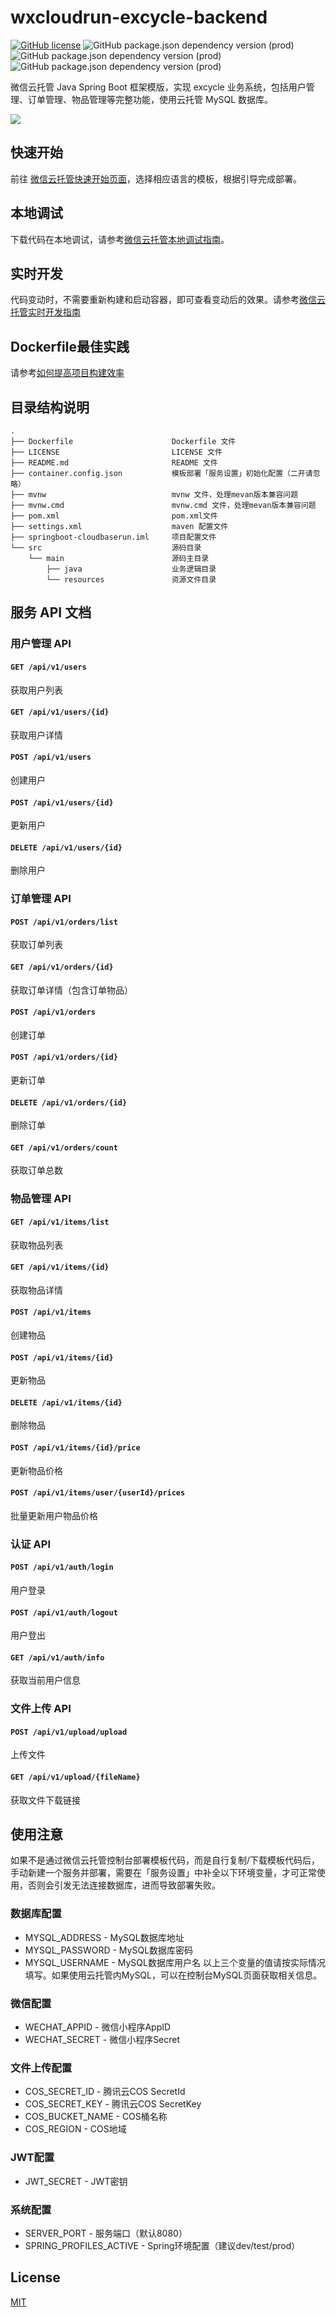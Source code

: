 # wxcloudrun-excycle-backend
[![GitHub license](https://img.shields.io/github/license/WeixinCloud/wxcloudrun-express)](https://github.com/WeixinCloud/wxcloudrun-express)
![GitHub package.json dependency version (prod)](https://img.shields.io/badge/maven-3.6.0-green)
![GitHub package.json dependency version (prod)](https://img.shields.io/badge/jdk-8-green)
![GitHub package.json dependency version (prod)](https://img.shields.io/badge/spring%20boot-2.5.5-green)

微信云托管 Java Spring Boot 框架模版，实现 excycle 业务系统，包括用户管理、订单管理、物品管理等完整功能，使用云托管 MySQL 数据库。

![](https://qcloudimg.tencent-cloud.cn/raw/be22992d297d1b9a1a5365e606276781.png)


## 快速开始
前往 [微信云托管快速开始页面](https://developers.weixin.qq.com/miniprogram/dev/wxcloudrun/src/basic/guide.html)，选择相应语言的模板，根据引导完成部署。

## 本地调试
下载代码在本地调试，请参考[微信云托管本地调试指南](https://developers.weixin.qq.com/miniprogram/dev/wxcloudrun/src/guide/debug/)。

## 实时开发
代码变动时，不需要重新构建和启动容器，即可查看变动后的效果。请参考[微信云托管实时开发指南](https://developers.weixin.qq.com/miniprogram/dev/wxcloudrun/src/guide/debug/dev.html)

## Dockerfile最佳实践
请参考[如何提高项目构建效率](https://developers.weixin.qq.com/miniprogram/dev/wxcloudrun/src/scene/build/speed.html)

## 目录结构说明
~~~
.
├── Dockerfile                      Dockerfile 文件
├── LICENSE                         LICENSE 文件
├── README.md                       README 文件
├── container.config.json           模板部署「服务设置」初始化配置（二开请忽略）
├── mvnw                            mvnw 文件，处理mevan版本兼容问题
├── mvnw.cmd                        mvnw.cmd 文件，处理mevan版本兼容问题
├── pom.xml                         pom.xml文件
├── settings.xml                    maven 配置文件
├── springboot-cloudbaserun.iml     项目配置文件
└── src                             源码目录
    └── main                        源码主目录
        ├── java                    业务逻辑目录
        └── resources               资源文件目录
~~~


## 服务 API 文档

### 用户管理 API

#### `GET /api/v1/users`
获取用户列表

#### `GET /api/v1/users/{id}`
获取用户详情

#### `POST /api/v1/users`
创建用户

#### `POST /api/v1/users/{id}`
更新用户

#### `DELETE /api/v1/users/{id}`
删除用户

### 订单管理 API

#### `POST /api/v1/orders/list`
获取订单列表

#### `GET /api/v1/orders/{id}`
获取订单详情（包含订单物品）

#### `POST /api/v1/orders`
创建订单

#### `POST /api/v1/orders/{id}`
更新订单

#### `DELETE /api/v1/orders/{id}`
删除订单

#### `GET /api/v1/orders/count`
获取订单总数

### 物品管理 API

#### `GET /api/v1/items/list`
获取物品列表

#### `GET /api/v1/items/{id}`
获取物品详情

#### `POST /api/v1/items`
创建物品

#### `POST /api/v1/items/{id}`
更新物品

#### `DELETE /api/v1/items/{id}`
删除物品

#### `POST /api/v1/items/{id}/price`
更新物品价格

#### `POST /api/v1/items/user/{userId}/prices`
批量更新用户物品价格

### 认证 API

#### `POST /api/v1/auth/login`
用户登录

#### `POST /api/v1/auth/logout`
用户登出

#### `GET /api/v1/auth/info`
获取当前用户信息

### 文件上传 API

#### `POST /api/v1/upload/upload`
上传文件

#### `GET /api/v1/upload/{fileName}`
获取文件下载链接

## 使用注意
如果不是通过微信云托管控制台部署模板代码，而是自行复制/下载模板代码后，手动新建一个服务并部署，需要在「服务设置」中补全以下环境变量，才可正常使用，否则会引发无法连接数据库，进而导致部署失败。

### 数据库配置
- MYSQL_ADDRESS - MySQL数据库地址
- MYSQL_PASSWORD - MySQL数据库密码
- MYSQL_USERNAME - MySQL数据库用户名
以上三个变量的值请按实际情况填写。如果使用云托管内MySQL，可以在控制台MySQL页面获取相关信息。

### 微信配置
- WECHAT_APPID - 微信小程序AppID
- WECHAT_SECRET - 微信小程序Secret

### 文件上传配置
- COS_SECRET_ID - 腾讯云COS SecretId
- COS_SECRET_KEY - 腾讯云COS SecretKey
- COS_BUCKET_NAME - COS桶名称
- COS_REGION - COS地域

### JWT配置
- JWT_SECRET - JWT密钥

### 系统配置
- SERVER_PORT - 服务端口（默认8080）
- SPRING_PROFILES_ACTIVE - Spring环境配置（建议dev/test/prod）


## License

[MIT](./LICENSE)
